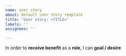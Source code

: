 ```yaml
---
name: user story
about: Default user story template
title: 'User story: <TITLE>'
labels: ''
assignees: ''

---
```


In order to **receive benefit** as a **role**, I can **goal / desire**
